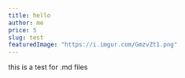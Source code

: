 ```yaml
---
title: hello
author: me
price: 5
slug: test
featuredImage: "https://i.imgur.com/GmzvZt1.png"
---
```


this is a test for .md files
